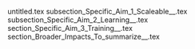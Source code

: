 untitled.tex
subsection_Specific_Aim_1_Scaleable__.tex
subsection_Specific_Aim_2_Learning__.tex
section_Specific_Aim_3_Training__.tex
section_Broader_Impacts_To_summarize__.tex
